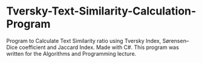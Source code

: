 # Tversky-Text-Similarity-Calculation-Program
Program to Calculate Text Similarity ratio using Tversky Index, Sørensen–Dice coefficient and Jaccard Index. Made with C#. This program was written for the Algorithms and Programming lecture.
